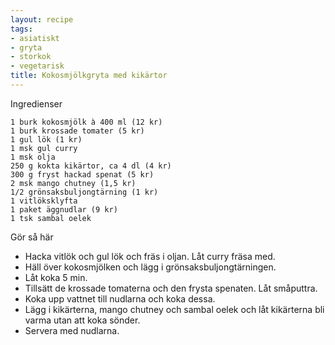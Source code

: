 ```yaml
---
layout: recipe
tags:
- asiatiskt
- gryta
- storkok
- vegetarisk
title: Kokosmjölkgryta med kikärtor
---
```


Ingredienser

    1 burk kokosmjölk à 400 ml (12 kr)
    1 burk krossade tomater (5 kr)
    1 gul lök (1 kr)
    1 msk gul curry
    1 msk olja
    250 g kokta kikärtor, ca 4 dl (4 kr)
    300 g fryst hackad spenat (5 kr)
    2 msk mango chutney (1,5 kr)
    1/2 grönsaksbuljongtärning (1 kr)
    1 vitlöksklyfta
    1 paket äggnudlar (9 kr)
    1 tsk sambal oelek

Gör så här

- Hacka vitlök och gul lök och fräs i oljan. Låt curry fräsa med.
- Häll över kokosmjölken och lägg i grönsaksbuljongtärningen.
- Låt koka 5 min.
- Tillsätt de krossade tomaterna och den frysta spenaten. Låt småputtra.
- Koka upp vattnet till nudlarna och koka dessa.
- Lägg i kikärterna, mango chutney och sambal oelek och låt kikärterna bli varma utan att koka sönder.
- Servera med nudlarna.
